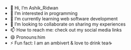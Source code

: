 - 👋 Hi, I’m Ashik_Ridwan
- 👀 I’m interested in programming
- 🌱 I’m currently learning web software development
- 💞️ I’m looking to collaborate on sharing my experiences
- 📫 How to reach me: check out my social media links
- 😄 Pronouns:him
- ⚡ Fun fact: I am an ambivert & love to drink tea☕

<!---
ashik-2534/ashik-2534 is a ✨ special ✨ repository because its `README.md` (this file) appears on your GitHub profile.
You can click the Preview link to take a look at your changes.
--->
